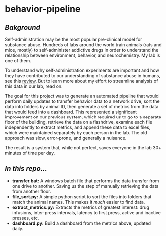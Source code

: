 # behavior-pipeline

## *Bakground*

Self-administration may be the most popular pre-clinical model for substance abuse. Hundreds of labs around the world train animals (rats and mice, mostly) to self-administer addictive drugs in order to understand the relationship between environment, behavior, and neurochemistry. My lab is one of them.

To understand why self-administration experiments are important and how they have contributed to our understanding of substance abuse in humans, see this [review](https://www.sciencedirect.com/science/article/pii/S0149763410001764). But to learn more about my effort to streamline analysis of this data in our lab, read on.

The goal for this project was to generate an automated pipeline that would perform daily updates to transfer behavior data to a network drive, sort the data into folders by animal ID, then generate a set of metrics from the data that would feed into a dashboard. This represented a significant improvement on our previous system, which required us to go to a separate floor of the building, retrieve the data on a flashdrive, examine each file independently to extract metrics, and append these data to excel files, which were maintained separately by each person in the lab. The old approach was slow, error-prone, and generally a nuisance.

The result is a system that, while not perfect, saves everyone in the lab 30+ minutes of time per day. 

## *In this repo...*
* **transfer.bat:** A windows batch file that performs the data transfer from one drive to another. Saving us the step of manually retrieving the data from another floor.
* **file_sort.py:** A simple python script to sort the files into folders that match the animal names. This makes it _much_ easier to find data.
* **extract_metrics.py:** Extracts the metrics of greatest interest: drug infusions, inter-press intervals, latency to first press, active and inactive presses, etc.
* **dashboard.py:** Build a dashboard from the metrics above, updated daily.
